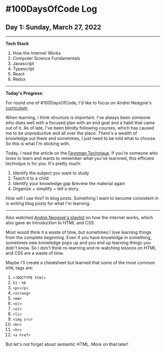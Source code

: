 # #100DaysOfCode Log

## Day 1: Sunday, March 27, 2022

<hr>

**Tech Stack**

1. How the Internet Works
2. Computer Science Fundamentals
3. Javascript
4. Typescript
5. React
6. Redux
<hr>


**Today's Progress**:

For round one of #100DaysOfCode, I'd like to focus on Andrei Neagoie's [curriculum](https://zerotomastery.io/blog/learn-to-code-for-free).

When learning, I think structure is important. I've always been someone who does well with a focused plan with an end goal and a habit that came out of it. As of late, I've been blindly following courses, which has caused me to be unproductive and all over the place. There's a wealth of knowledge out there and sometimes, I just need to be told what to choose. So this is what I'm sticking with. 

Today, I read the article on the [Feynman Technique](https://medium.com/taking-note/learning-from-the-feynman-technique-5373014ad230). If you're someone who loves to learn and wants to remember what you've learnned, this efficient technique is for you. It's pretty much:

1. Identify the subject you want to study
2. Teach it to a child
3. Identify your knowledge gap &review the material again
4. Organize + simplify + tell a story.

How will I use this? In blog posts. Something I want to become consistent in is writing blog posts for what I'm learning. 

___

Also watched [Andrei Neogoie's playlist](https://www.youtube.com/playlist?list=PL2HX_yT71umBgUzdKDfbuXnysZWqiGX4L) on how the internet works, which also gave an Introduction to HTML and CSS.

Most would think it a waste of time, but sometimes I love learning things from the complete beginning. Even if you have knowledge in something, sometimes new knowledge pops up and you end up learning things you didn't know. So I don't think re-learning and re-watching lessons on HTML and CSS are a waste of time.

Maybe I'll create a cheatsheet but learned that some of the most common `HTML` tags are:

1. `<!DOCTYPE html>`
2. `h1` - `h6`
3. `<p></p>`
4. `<strong>`
5. `<em>`
6. `<ol>`
7. `<ul>`
8. `<li>`
9. `<img src>`
10. `<br>`
11. `<hr>`
12. `<a href>`

But let's not forget about semantic HTML. More on that later!
